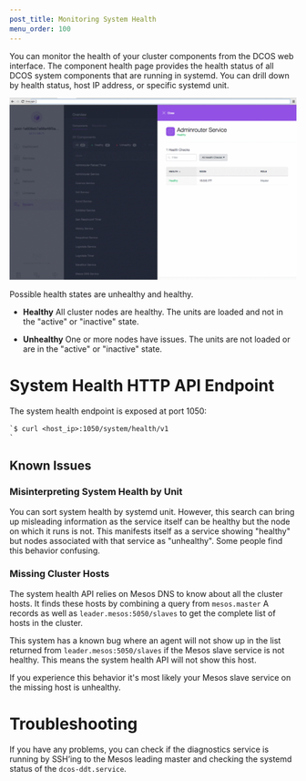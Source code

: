 ```yaml
---
post_title: Monitoring System Health
menu_order: 100
---
```

You can monitor the health of your cluster components from the DCOS web interface. The component health page provides the health status of all DCOS system components that are running in systemd. You can drill down by health status, host IP address, or specific systemd unit.

![alt text][1]

Possible health states are unhealthy and healthy.

  * **Healthy** All cluster nodes are healthy. The units are loaded and not in the "active" or "inactive" state.

  * **Unhealthy** One or more nodes have issues. The units are not loaded or are in the "active" or "inactive" state.

# System Health HTTP API Endpoint

The system health endpoint is exposed at port 1050:

    `$ curl <host_ip>:1050/system/health/v1
    `

## Known Issues

### Misinterpreting System Health by Unit

You can sort system health by systemd unit. However, this search can bring up misleading information as the service itself can be healthy but the node on which it runs is not. This manifests itself as a service showing "healthy" but nodes associated with that service as "unhealthy". Some people find this behavior confusing.

### Missing Cluster Hosts

The system health API relies on Mesos DNS to know about all the cluster hosts. It finds these hosts by combining a query from `mesos.master` A records as well as `leader.mesos:5050/slaves` to get the complete list of hosts in the cluster.

This system has a known bug where an agent will not show up in the list returned from `leader.mesos:5050/slaves` if the Mesos slave service is not healthy. This means the system health API will not show this host.

If you experience this behavior it's most likely your Mesos slave service on the missing host is unhealthy.

# Troubleshooting

If you have any problems, you can check if the diagnostics service is running by SSH’ing to the Mesos leading master and checking the systemd status of the `dcos-ddt.service`.

 [1]: /assets/images/ui-sys-health.gif